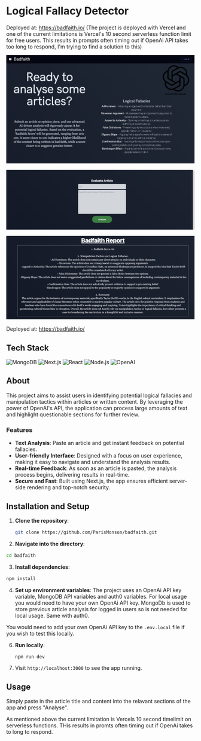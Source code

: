 # Logical Fallacy Detector

Deployed at: https://badfaith.io/
(The project is deployed with Vercel and one of the current limitations is Vercel's 10 second serverless function limit for free users. This results in prompts often timing out if OpenAi API takes too long to respond, I'm trying to find a solution to this)

![Landing Page](/screenshots/landing-page.png)

![Text input area](/screenshots/article-input-area.png)

![Report Example](/screenshots/report-example.png)



Deployed at: https://badfaith.io/

## Tech Stack
![MongoDB](https://img.shields.io/badge/-MongoDB-black?style=flat-square&logo=mongodb&logoColor=white)
![Next.js](https://img.shields.io/badge/-Next.js-black?style=flat-square&logo=next.js&logoColor=white)
![React](https://img.shields.io/badge/-React-black?style=flat-square&logo=react)
![Node.js](https://img.shields.io/badge/-Node.js-black?style=flat-square&logo=node.js&logoColor=white)
![OpenAI](https://img.shields.io/badge/-OpenAI-black?style=flat-square&logo=openai&logoColor=white)



## About

This project aims to assist users in identifying potential logical fallacies and manipulation tactics within articles or written content. By leveraging the power of OpenAI's API, the application can process large amounts of text and highlight questionable sections for further review.

### Features

- **Text Analysis**: Paste an article and get instant feedback on potential fallacies.
- **User-friendly Interface**: Designed with a focus on user experience, making it easy to navigate and understand the analysis results.
- **Real-time Feedback**: As soon as an article is pasted, the analysis process begins, delivering results in real-time.
- **Secure and Fast**: Built using Next.js, the app ensures efficient server-side rendering and top-notch security.

## Installation and Setup

1. **Clone the repository**:
   ```bash
   git clone https://github.com/ParisMonson/badfaith.git
   ```
   
2. **Navigate into the directory**:
```bash
cd badfaith
```


3. **Install dependencies**:
```bash
npm install
```


4. **Set up environment variables**:
   The project uses an OpenAi API key variable, MongoDB API variables and auth0 variables. For local usage you would need to have your own OpenAi API key. MongoDb is used to store previous article analysis for logged in users so is not needed for local usage. Same with auth0.
   
You would need to add your own OpenAi API key to the `.env.local` file if you wish to test this locally.

6. **Run locally**:
   ```bash
   npm run dev
   ```

   
6. Visit `http://localhost:3000` to see the app running.

## Usage

Simply paste in the article title and content into the relavant sections of the app and press "Analyse".

As mentioned above the current limitation is Vercels 10 second timelimit on serverless functions. THis results in promts often timing out if OpenAi takes to long to respond.









